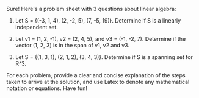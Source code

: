Sure! Here's a problem sheet with 3 questions about linear algebra:

1) Let S = {(-3, 1, 4), (2, -2, 5), (7, -5, 19)}. Determine if S is a linearly independent set.

2) Let v1 = (1, 2, -1), v2 = (2, 4, 5), and v3 = (-1, -2, 7). Determine if the vector (1, 2, 3) is in the span of v1, v2 and v3.

3) Let S = {(1, 3, 1), (2, 1, 2), (3, 4, 3)}. Determine if S is a spanning set for R^3.

For each problem, provide a clear and concise explanation of the steps taken to arrive at the solution, and use Latex to denote any mathematical notation or equations. Have fun!